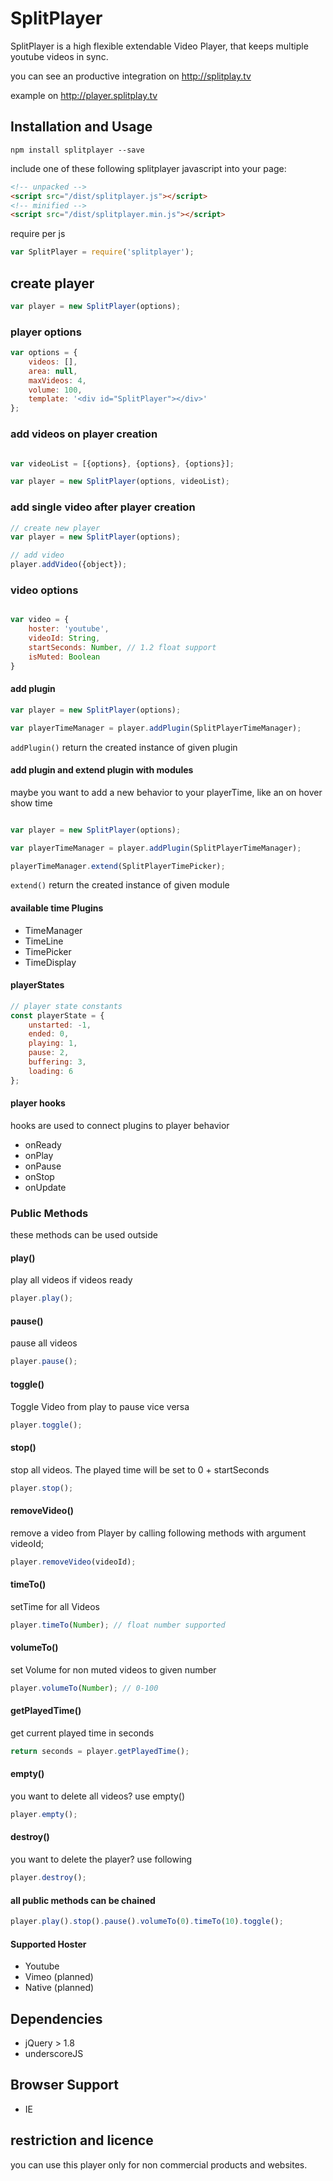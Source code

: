 # SplitPlayer

SplitPlayer is a high flexible extendable Video Player, that keeps multiple youtube videos in sync.

you can see an productive integration on http://splitplay.tv

example on http://player.splitplay.tv

## Installation and Usage

```shell
npm install splitplayer --save
```

include one of these following splitplayer javascript into your page:

```html
<!-- unpacked -->
<script src="/dist/splitplayer.js"></script>
<!-- minified -->
<script src="/dist/splitplayer.min.js"></script>
```

require per js

```javascript
var SplitPlayer = require('splitplayer');
```

## create player

```javascript
var player = new SplitPlayer(options);
```

### player options

```javascript
var options = {
    videos: [],
    area: null,
    maxVideos: 4,
    volume: 100,
    template: '<div id="SplitPlayer"></div>'
};
```

### add videos on player creation

```javascript

var videoList = [{options}, {options}, {options}];

var player = new SplitPlayer(options, videoList);
```

### add single video after player creation

```javascript
// create new player
var player = new SplitPlayer(options);

// add video
player.addVideo({object});
```

### video options
```javascript

var video = {
    hoster: 'youtube',
    videoId: String,
    startSeconds: Number, // 1.2 float support
    isMuted: Boolean
}
```

#### add plugin

```javascript
var player = new SplitPlayer(options);

var playerTimeManager = player.addPlugin(SplitPlayerTimeManager);
```

`addPlugin()` return the created instance of given plugin

#### add plugin and extend plugin with modules

maybe you want to add a new behavior to your playerTime, like an on hover show time

```javascript

var player = new SplitPlayer(options);

var playerTimeManager = player.addPlugin(SplitPlayerTimeManager);

playerTimeManager.extend(SplitPlayerTimePicker);
```

`extend()` return the created instance of given module

#### available time Plugins

- TimeManager
 - TimeLine
 - TimePicker
 - TimeDisplay

#### playerStates

```javascript
// player state constants
const playerState = {
    unstarted: -1,
    ended: 0,
    playing: 1,
    pause: 2,
    buffering: 3,
    loading: 6
};
```

#### player hooks

hooks are used to connect plugins to player behavior

- onReady
- onPlay
- onPause
- onStop
- onUpdate

### Public Methods

these methods can be used outside

#### play()

play all videos if videos ready

```javascript
player.play();
```

#### pause()

pause all videos

```javascript
player.pause();
```

#### toggle()

Toggle Video from play to pause vice versa

```javascript
player.toggle();
```

#### stop()

stop all videos. The played time will be set to 0 + startSeconds

```javascript
player.stop();
```

#### removeVideo()

remove a video from Player by calling following methods with argument videoId;

```javascript
player.removeVideo(videoId);
```

#### timeTo()

setTime for all Videos

```javascript
player.timeTo(Number); // float number supported
```

#### volumeTo()

set Volume for non muted videos to given number

```javascript
player.volumeTo(Number); // 0-100
```

#### getPlayedTime()

get current played time in seconds

```javascript
return seconds = player.getPlayedTime();
```

#### empty()

you want to delete all videos? use empty()

```javascript
player.empty();
```

#### destroy()

you want to delete the player? use following

```javascript
player.destroy();
```

#### all public methods can be chained

```javascript
player.play().stop().pause().volumeTo(0).timeTo(10).toggle();
```

#### Supported Hoster
- Youtube
- Vimeo (planned)
- Native (planned)

## Dependencies
- jQuery > 1.8
- underscoreJS

## Browser Support
- IE

## restriction and licence

you can use this player only for non commercial products and websites.

